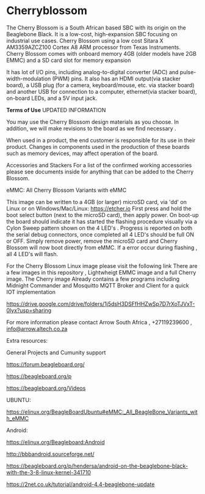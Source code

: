 # Cherryblossom

The Cherry Blossom is a South African based SBC with its origin on the Beaglebone Black. It is a low-cost, high-expansion SBC focusing on industrial use cases. 
Cherry Blossom using a low cost Sitara X AM3359AZCZ100 Cortex A8 ARM processor from Texas Instruments. 
Cherry Blossom comes with onboard memory 4GB (older models have 2GB EMMC) and a SD card slot for memory expansion 

 It has lot of I/O pins, including analog-to-digital converter (ADC) and pulse-width-modulation (PWM) pins. 
 It also has an HDMI output(via stacker board), a USB plug (for a camera, keyboard/mouse, etc. via stacker board) and another USB for connection to a computer, ethernet(via stacker board), on-board LEDs, and a 5V input jack.
 
<b><p>Terms of Use</b>
UPDATED INFORMATION

You may use the Cherry Blossom design materials as you choose. 
In addition, we will make revisions to the board as we find necessary . 

When used in a product, the end customer is responsible for its use in their product. 
Changes in components used in the production of these boards such as memory devices, may affect operation of the board.

Accessories and Stackers
For a list of the confirmed working accessories please see documents inside for anything that can be added to the Cherry Blossom.

eMMC: All Cherry Blossom Variants with eMMC

This image can be written to a 4GB (or larger) microSD card, via 'dd' on Linux or on Windows/Mac/Linux: https://etcher.io First press and hold the boot select button (next to the microSD card), then apply power. On boot-up the board should indicate it has started the flashing procedure visually via a Cylon Sweep pattern shown on the 4 LED's . Progress is reported on both the serial debug connectors, once completed all 4 LED's should be full ON or OFF. Simply remove power, remove the microSD card and Cherry Blossom will now boot directly from eMMC. If a error occur during flashing , all 4 LED's will flash.

For the Cherry Blossom Linux image please visit the following link
There are a few images in this repository , Lightwheigt EMMC image and a full Cherry image. The Cherry image Already contains a few programs including Midnight Commander and Mosquitto MQTT Broker and Client for a quick IOT implementation

https://drive.google.com/drive/folders/1j5dsH3DSFfHHZwSp7D7rXoTJVxT-0lyx?usp=sharing

For more information please contact Arrow South Africa , +27119239600 , info@arrow.altech.co.za


Extra resources:

General Projects and Cumunity support

https://forum.beagleboard.org/

https://beagleboard.org/p

https://beagleboard.org/Videos


<tr><td>
 
 UBUNTU:

https://elinux.org/BeagleBoardUbuntu#eMMC:_All_BeagleBone_Variants_with_eMMC

Android:

https://elinux.org/Beagleboard:Android

http://bbbandroid.sourceforge.net/

https://beagleboard.org/p/hendersa/android-on-the-beaglebone-black-with-the-3-8-linux-kernel-341710

https://2net.co.uk/tutorial/android-4.4-beaglebone-update
 </td></tr>





